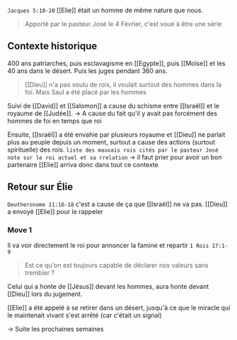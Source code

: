 `Jacques 5:10-20` [[Elie]] était un homme de même nature que nous.
> Apporté par le pasteur José le 4 Février, c'est voué à être une série
## Contexte historique
400 ans patriarches, puis esclavagisme en [[Egypte]], puis [[Moïse]] et les 40 ans dans le désert. Puis les juges pendant 360 ans.

> [[Dieu]] n'a pas voulu de rois, il voulait surtout des hommes dans la foi. Mais Saul a été placé par les hommes

Suivi de [[David]] et [[Salomon]] a cause du schisme entre [[Israël]] et le royaume de [[Judée]]. 
-> A cause du fait qu'il y avait pas forcément des hommes de foi en temps que roi

Ensuite, [[Israël]] a été envahie par plusieurs royaume et [[Dieu]] ne parlait plus au peuple depuis un moment, surtout a cause des actions (surtout spirituelle) des rois.
`liste des mauvais rois cités par le pasteur José`
`note sur le roi actuel et sa rrelation` -> il faut prier pour avoir un bon partenaire
[[Elie]] arriva donc dans tout ce contexte
## Retour sur Élie
`Deutheronome 11:16-18` c'est a cause de ça que [[Israël]] ne va pas. [[Dieu]] a envoyé [[Elie]] pour le rappeler
### Move 1
Il va voir directement le roi pour annoncer la famine et repartir `1 Rois 17:1-9`
> Est ce qu'on est toujours capable de déclarer nos valeurs sans trembler ?

Celui qui a honte de [[Jésus]] devant les hommes, aura honte devant [[Dieu]] lors du jugement.

[[Elie]] a été appelé à se retirer dans un désert, jusqu'à ce que le miracle qui le maintenait vivant s'est arrêté (car c'était un signal)

-> Suite les prochaines semaines